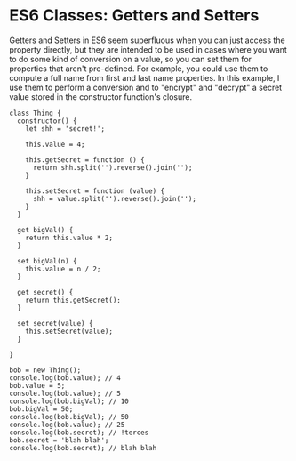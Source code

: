 # ES6 Classes: Getters and Setters

Getters and Setters in ES6 seem superfluous when you can just access the property directly, but they are intended to be used
in cases where you want to do some kind of conversion on a value, so you can set them for properties that aren't pre-defined. 
For example, you could use them to compute a full name from first and last name properties. In this example, I use them to 
perform a conversion and to "encrypt" and "decrypt" a secret value stored in the constructor function's closure.

```
class Thing {
  constructor() {
    let shh = 'secret!';

    this.value = 4;

    this.getSecret = function () {
      return shh.split('').reverse().join('');
    }

    this.setSecret = function (value) {
      shh = value.split('').reverse().join('');
    }
  }

  get bigVal() {
    return this.value * 2;
  }

  set bigVal(n) {
    this.value = n / 2;
  }

  get secret() {
    return this.getSecret();
  }

  set secret(value) {
    this.setSecret(value);
  }

}

bob = new Thing();
console.log(bob.value); // 4
bob.value = 5; 
console.log(bob.value); // 5
console.log(bob.bigVal); // 10
bob.bigVal = 50; 
console.log(bob.bigVal); // 50
console.log(bob.value); // 25
console.log(bob.secret); // !terces
bob.secret = 'blah blah'; 
console.log(bob.secret); // blah blah
```


